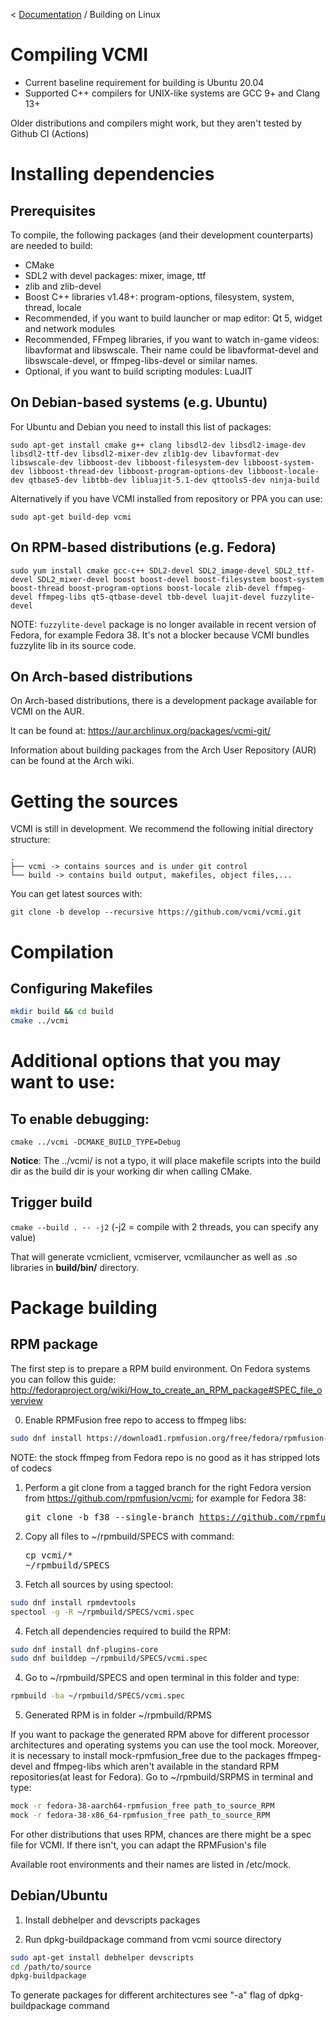 < [Documentation](../Readme.md) / Building on Linux

# Compiling VCMI

- Current baseline requirement for building is Ubuntu 20.04
- Supported C++ compilers for UNIX-like systems are GCC 9+ and Clang 13+

Older distributions and compilers might work, but they aren't tested by Github CI (Actions)

# Installing dependencies

## Prerequisites

To compile, the following packages (and their development counterparts) are needed to build:

-   CMake
-   SDL2 with devel packages: mixer, image, ttf
-   zlib and zlib-devel
-   Boost C++ libraries v1.48+: program-options, filesystem, system, thread, locale
-   Recommended, if you want to build launcher or map editor: Qt 5, widget and network modules
-   Recommended, FFmpeg libraries, if you want to watch in-game videos: libavformat and libswscale. Their name could be libavformat-devel and libswscale-devel, or ffmpeg-libs-devel or similar names. 
-   Optional, if you want to build scripting modules: LuaJIT

## On Debian-based systems (e.g. Ubuntu)

For Ubuntu and Debian you need to install this list of packages:

`sudo apt-get install cmake g++ clang libsdl2-dev libsdl2-image-dev libsdl2-ttf-dev libsdl2-mixer-dev zlib1g-dev libavformat-dev libswscale-dev libboost-dev libboost-filesystem-dev libboost-system-dev libboost-thread-dev libboost-program-options-dev libboost-locale-dev qtbase5-dev libtbb-dev libluajit-5.1-dev qttools5-dev ninja-build`

Alternatively if you have VCMI installed from repository or PPA you can use:

`sudo apt-get build-dep vcmi`

## On RPM-based distributions (e.g. Fedora)

`sudo yum install cmake gcc-c++ SDL2-devel SDL2_image-devel SDL2_ttf-devel SDL2_mixer-devel boost boost-devel boost-filesystem boost-system boost-thread boost-program-options boost-locale zlib-devel ffmpeg-devel ffmpeg-libs qt5-qtbase-devel tbb-devel luajit-devel fuzzylite-devel`

NOTE: `fuzzylite-devel` package is no longer available in recent version of Fedora, for example Fedora 38. It's not a blocker because VCMI bundles fuzzylite lib in its source code.

## On Arch-based distributions

On Arch-based distributions, there is a development package available for VCMI on the AUR.

It can be found at: <https://aur.archlinux.org/packages/vcmi-git/>

Information about building packages from the Arch User Repository (AUR) can be found at the Arch wiki.

# Getting the sources

VCMI is still in development. We recommend the following initial directory structure:

    .
    ├── vcmi -> contains sources and is under git control
    └── build -> contains build output, makefiles, object files,...

You can get latest sources with:

`git clone -b develop --recursive https://github.com/vcmi/vcmi.git`

# Compilation

## Configuring Makefiles

```sh
mkdir build && cd build
cmake ../vcmi
```

# Additional options that you may want to use:

## To enable debugging:
`cmake ../vcmi -DCMAKE_BUILD_TYPE=Debug`

**Notice**: The ../vcmi/ is not a typo, it will place makefile scripts into the build dir as the build dir is your working dir when calling CMake.

## Trigger build

`cmake --build . -- -j2`
(-j2 = compile with 2 threads, you can specify any value)

That will generate vcmiclient, vcmiserver, vcmilauncher as well as .so libraries in **build/bin/** directory.

# Package building

## RPM package

The first step is to prepare a RPM build environment. On Fedora systems you can follow this guide: http://fedoraproject.org/wiki/How_to_create_an_RPM_package#SPEC_file_overview

0. Enable RPMFusion free repo to access to ffmpeg libs:

```sh
sudo dnf install https://download1.rpmfusion.org/free/fedora/rpmfusion-free-release-$(rpm -E %fedora).noarch.rpm
```

NOTE: the stock ffmpeg from Fedora repo is no good as it has stripped lots of codecs

1. Perform a git clone from a tagged branch for the right Fedora version from https://github.com/rpmfusion/vcmi; for example for Fedora 38: <pre>git clone -b f38 --single-branch https://github.com/rpmfusion/vcmi.git</pre>

2. Copy all files to ~/rpmbuild/SPECS with command: <pre>cp vcmi/*  ~/rpmbuild/SPECS</pre>

3. Fetch all sources by using spectool:

```sh
sudo dnf install rpmdevtools
spectool -g -R ~/rpmbuild/SPECS/vcmi.spec
```

4. Fetch all dependencies required to build the RPM:

```sh
sudo dnf install dnf-plugins-core
sudo dnf builddep ~/rpmbuild/SPECS/vcmi.spec
```

4. Go to ~/rpmbuild/SPECS and open terminal in this folder and type: 
```sh
rpmbuild -ba ~/rpmbuild/SPECS/vcmi.spec
```

5. Generated RPM is in folder ~/rpmbuild/RPMS

If you want to package the generated RPM above for different processor architectures and operating systems you can use the tool mock.
Moreover, it is necessary to install mock-rpmfusion_free due to the packages ffmpeg-devel and ffmpeg-libs which aren't available in the standard RPM repositories(at least for Fedora). Go to ~/rpmbuild/SRPMS in terminal and type: 

```sh
mock -r fedora-38-aarch64-rpmfusion_free path_to_source_RPM
mock -r fedora-38-x86_64-rpmfusion_free path_to_source_RPM
```

For other distributions that uses RPM, chances are there might be a spec file for VCMI. If there isn't, you can adapt the RPMFusion's file

Available root environments and their names are listed in /etc/mock.

## Debian/Ubuntu

1. Install debhelper and devscripts packages

2. Run dpkg-buildpackage command from vcmi source directory

```sh
sudo apt-get install debhelper devscripts
cd /path/to/source
dpkg-buildpackage
```

To generate packages for different architectures see "-a" flag of dpkg-buildpackage command
